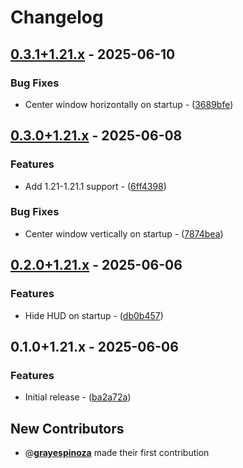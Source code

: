 # Changelog

## [0.3.1+1.21.x](https://github.com/grayespinoza/gyo/compare/0.3.0+1.21.x..0.3.1+1.21.x) - 2025-06-10

### Bug Fixes

- Center window horizontally on startup - ([3689bfe](https://github.com/grayespinoza/gyo/commit/3689bfe2a2d5bb215b0e48b065174a2209bfb91a))
## [0.3.0+1.21.x](https://github.com/grayespinoza/gyo/compare/0.2.0+1.21.x..0.3.0+1.21.x) - 2025-06-08

### Features

- Add 1.21-1.21.1 support - ([6ff4398](https://github.com/grayespinoza/gyo/commit/6ff43984a5a164b268ead800ec3e82c6846049f9))

### Bug Fixes

- Center window vertically on startup - ([7874bea](https://github.com/grayespinoza/gyo/commit/7874beab1d69564d2b608205f0f020147d83ac5b))
## [0.2.0+1.21.x](https://github.com/grayespinoza/gyo/compare/0.1.0+1.21.x..0.2.0+1.21.x) - 2025-06-06

### Features

- Hide HUD on startup - ([db0b457](https://github.com/grayespinoza/gyo/commit/db0b4571f930eff7f762ca62526c0d4bff7886ae))
## 0.1.0+1.21.x - 2025-06-06

### Features

- Initial release - ([ba2a72a](https://github.com/grayespinoza/gyo/commit/ba2a72a160e786d493bc4ef625b3feaad3b291d9))

## New Contributors

- @**[grayespinoza](https://github.com/grayespinoza)** made their first contribution

